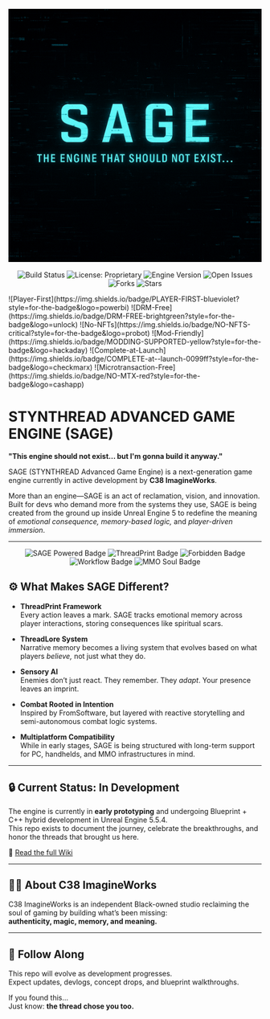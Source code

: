 ![SAGE Banner](Assets/SAGEREADMEBANNER.png)
<!-- BADGES: SAGE Status & Soul -->
<p align="center">
  <img src="https://img.shields.io/badge/build-passing-brightgreen" alt="Build Status" />
  <img src="https://img.shields.io/badge/license-Proprietary-red" alt="License: Proprietary" />
  <img src="https://img.shields.io/badge/version-0.1.0-lightgrey" alt="Engine Version" />
  <img src="https://img.shields.io/github/issues/c38ImagineWorksDev/SAGE-ENGINE" alt="Open Issues" />
  <img src="https://img.shields.io/github/forks/c38ImagineWorksDev/SAGE-ENGINE?style=social" alt="Forks" />
  <img src="https://img.shields.io/github/stars/c38ImagineWorksDev/SAGE-ENGINE?style=social" alt="Stars" />
</p>
![Player-First](https://img.shields.io/badge/PLAYER-FIRST-blueviolet?style=for-the-badge&logo=powerbi)
![DRM-Free](https://img.shields.io/badge/DRM-FREE-brightgreen?style=for-the-badge&logo=unlock)
![No-NFTs](https://img.shields.io/badge/NO-NFTS-critical?style=for-the-badge&logo=probot)
![Mod-Friendly](https://img.shields.io/badge/MODDING-SUPPORTED-yellow?style=for-the-badge&logo=hackaday)
![Complete-at-Launch](https://img.shields.io/badge/COMPLETE-at--launch-0099ff?style=for-the-badge&logo=checkmarx)
![Microtransaction-Free](https://img.shields.io/badge/NO-MTX-red?style=for-the-badge&logo=cashapp)


# STYNTHREAD ADVANCED GAME ENGINE (SAGE)

**"This engine should not exist... but I'm gonna build it anyway."**

SAGE (STYNTHREAD Advanced Game Engine) is a next-generation game engine currently in active development by **C38 ImagineWorks**.

More than an engine—SAGE is an act of reclamation, vision, and innovation. Built for devs who demand more from the systems they use, SAGE is being created from the ground up inside Unreal Engine 5 to redefine the meaning of *emotional consequence, memory-based logic,* and *player-driven immersion*.

---
<!-- CUSTOM BADGES: SAGE Flex Mode -->
<p align="center">
  <img src="https://img.shields.io/badge/SAGE_Powered-🧵-6e44ff?style=for-the-badge&logo=data:image/png;base64,iVBORw0KGgoAAAANSUhEUgAAABQAAAAUCAYAAACNiR0NAAAAV0lEQVR42mNgGAWjgBLy//8/AzS7u7uBjQD0jMEYJAM1guOBf0NwrEewjRMQFoL2AumAHoL0ABUUY0BvE5NTEGkBniB6A1QqM4gOYQwTAEGACCY8WvG1ZhoNAAAAAElFTkSuQmCC" alt="SAGE Powered Badge"/>
  <img src="https://img.shields.io/badge/ThreadPrint_Enabled-🧠_💭-4ecca3?style=for-the-badge" alt="ThreadPrint Badge"/>
  <img src="https://img.shields.io/badge/This_Engine_Should_Not_Exist-👁️‍🗨️-222831?style=for-the-badge" alt="Forbidden Badge"/>
  <img src="https://img.shields.io/badge/Blueprint_First,_Code_Sharp-🔷_💻-007acc?style=for-the-badge" alt="Workflow Badge"/>
  <img src="https://img.shields.io/badge/MMO_Ready_Soultech-🌐_🔥-e74c3c?style=for-the-badge" alt="MMO Soul Badge"/>
</p>

## ⚙️ What Makes SAGE Different?

- **ThreadPrint Framework**  
  Every action leaves a mark. SAGE tracks emotional memory across player interactions, storing consequences like spiritual scars.

- **ThreadLore System**  
  Narrative memory becomes a living system that evolves based on what players *believe,* not just what they do.

- **Sensory AI**  
  Enemies don’t just react. They remember. They *adapt*. Your presence leaves an imprint.

- **Combat Rooted in Intention**  
  Inspired by FromSoftware, but layered with reactive storytelling and semi-autonomous combat logic systems.

- **Multiplatform Compatibility**  
  While in early stages, SAGE is being structured with long-term support for PC, handhelds, and MMO infrastructures in mind.

---

## 🔒 Current Status: In Development

The engine is currently in **early prototyping** and undergoing Blueprint + C++ hybrid development in Unreal Engine 5.5.4.  
This repo exists to document the journey, celebrate the breakthroughs, and honor the threads that brought us here.

📖 [Read the full Wiki](https://github.com/c38ImagineWorksDev/SAGE-ENGINE/wiki)

---

## ✊🏾 About C38 ImagineWorks

C38 ImagineWorks is an independent Black-owned studio reclaiming the soul of gaming by building what’s been missing:  
**authenticity, magic, memory, and meaning.**

---

## 📌 Follow Along

This repo will evolve as development progresses.  
Expect updates, devlogs, concept drops, and blueprint walkthroughs.

If you found this…  
Just know: **the thread chose you too.**

